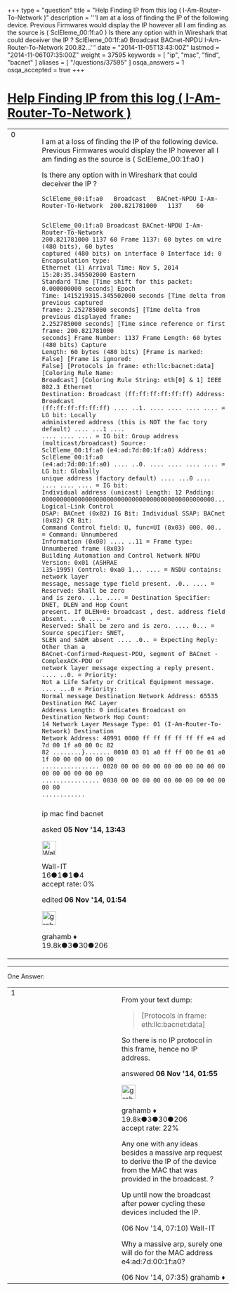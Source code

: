 +++
type = "question"
title = "Help Finding IP from this log ( I-Am-Router-To-Network )"
description = '''I am at a loss of finding the IP of the following device. Previous Firmwares would display the IP however all I am finding as the source is ( SclEleme_00:1f:a0 )  Is there any option with in Wireshark that could deceiver the IP ?  SclEleme_00:1f:a0 Broadcast BACnet-NPDU I-Am-Router-To-Network 200.82...'''
date = "2014-11-05T13:43:00Z"
lastmod = "2014-11-06T07:35:00Z"
weight = 37595
keywords = [ "ip", "mac", "find", "bacnet" ]
aliases = [ "/questions/37595" ]
osqa_answers = 1
osqa_accepted = true
+++

<div class="headNormal">

# [Help Finding IP from this log ( I-Am-Router-To-Network )](/questions/37595/help-finding-ip-from-this-log-i-am-router-to-network)

</div>

<div id="main-body">

<div id="askform">

<table id="question-table" style="width:100%;"><colgroup><col style="width: 50%" /><col style="width: 50%" /></colgroup><tbody><tr class="odd"><td style="width: 30px; vertical-align: top"><div class="vote-buttons"><span id="post-37595-upvote" class="ajax-command post-vote up" rel="nofollow" title="I like this post (click again to cancel)"> </span><div id="post-37595-score" class="post-score" title="current number of votes">0</div><span id="post-37595-downvote" class="ajax-command post-vote down" rel="nofollow" title="I dont like this post (click again to cancel)"> </span> <span id="favorite-mark" class="ajax-command favorite-mark" rel="nofollow" title="mark/unmark this question as favorite (click again to cancel)"> </span><div id="favorite-count" class="favorite-count"></div></div></td><td><div id="item-right"><div class="question-body"><p>I am at a loss of finding the IP of the following device. Previous Firmwares would display the IP however all I am finding as the source is ( SclEleme_00:1f:a0 )</p><p>Is there any option with in Wireshark that could deceiver the IP ?</p><pre><code>SclEleme_00:1f:a0   Broadcast   BACnet-NPDU I-Am-Router-To-Network  200.821781000   1137    60

SclEleme_00:1f:a0 Broadcast BACnet-NPDU I-Am-Router-To-Network
200.821781000 1137 60
Frame 1137: 60 bytes on wire (480 bits), 60 bytes captured (480 bits) on interface 0
Interface id: 0
Encapsulation type: Ethernet (1)
Arrival Time: Nov 5, 2014 15:28:35.345502000 Eastern Standard Time
[Time shift for this packet: 0.000000000 seconds]
Epoch Time: 1415219315.345502000 seconds
[Time delta from previous captured frame: 2.252785000 seconds]
[Time delta from previous displayed frame: 2.252785000 seconds]
[Time since reference or first frame: 200.821781000 seconds]
Frame Number: 1137
Frame Length: 60 bytes (480 bits)
Capture Length: 60 bytes (480 bits)
[Frame is marked: False]
[Frame is ignored: False]
[Protocols in frame: eth:llc:bacnet:data]
[Coloring Rule Name: Broadcast]
[Coloring Rule String: eth[0] &amp; 1]
IEEE 802.3 Ethernet
Destination: Broadcast (ff:ff:ff:ff:ff:ff)
Address: Broadcast (ff:ff:ff:ff:ff:ff)
.... ..1. .... .... .... .... = LG bit: Locally administered address (this is NOT the fac
tory default)
.... ...1 .... .... .... .... = IG bit: Group address (multicast/broadcast)
Source: SclEleme_00:1f:a0 (e4:ad:7d:00:1f:a0)
Address: SclEleme_00:1f:a0 (e4:ad:7d:00:1f:a0)
.... ..0. .... .... .... .... = LG bit: Globally unique address (factory default)
.... ...0 .... .... .... .... = IG bit: Individual address (unicast)
Length: 12
Padding: 000000000000000000000000000000000000000000000000...
Logical-Link Control
DSAP: BACnet (0x82)
IG Bit: Individual
SSAP: BACnet (0x82)
CR Bit: Command
Control field: U, func=UI (0x03)
000. 00.. = Command: Unnumbered Information (0x00)
.... ..11 = Frame type: Unnumbered frame (0x03)
Building Automation and Control Network NPDU
Version: 0x01 (ASHRAE 135-1995)
Control: 0xa0
1... .... = NSDU contains: network layer message, message type field present.
.0.. .... = Reserved: Shall be zero and is zero.
..1. .... = Destination Specifier: DNET, DLEN and Hop Count present. If DLEN=0: broadcast
, dest. address field absent.
...0 .... = Reserved: Shall be zero and is zero.
.... 0... = Source specifier: SNET, SLEN and SADR absent
.... .0.. = Expecting Reply: Other than a BACnet-Confirmed-Request-PDU, segment of BACnet
-ComplexACK-PDU or network layer message expecting a reply present.
.... ..0. = Priority: Not a Life Safety or Critical Equipment message.
.... ...0 = Priority: Normal message
Destination Network Address: 65535
Destination MAC Layer Address Length: 0 indicates Broadcast on Destination Network
Hop Count: 14
Network Layer Message Type: 01 (I-Am-Router-To-Network)
Destination Network Address: 40991
0000 ff ff ff ff ff ff e4 ad 7d 00 1f a0 00 0c 82 82 ........}.......
0010 03 01 a0 ff ff 00 0e 01 a0 1f 00 00 00 00 00 00 ................
0020 00 00 00 00 00 00 00 00 00 00 00 00 00 00 00 00 ................
0030 00 00 00 00 00 00 00 00 00 00 00 00 ............</code></pre></div><div id="question-tags" class="tags-container tags"><span class="post-tag tag-link-ip" rel="tag" title="see questions tagged &#39;ip&#39;">ip</span> <span class="post-tag tag-link-mac" rel="tag" title="see questions tagged &#39;mac&#39;">mac</span> <span class="post-tag tag-link-find" rel="tag" title="see questions tagged &#39;find&#39;">find</span> <span class="post-tag tag-link-bacnet" rel="tag" title="see questions tagged &#39;bacnet&#39;">bacnet</span></div><div id="question-controls" class="post-controls"></div><div class="post-update-info-container"><div class="post-update-info post-update-info-user"><p>asked <strong>05 Nov '14, 13:43</strong></p><img src="https://secure.gravatar.com/avatar/f769b931a063881ba83a7fea6af732ee?s=32&amp;d=identicon&amp;r=g" class="gravatar" width="32" height="32" alt="Wall-IT&#39;s gravatar image" /><p><span>Wall-IT</span><br />
<span class="score" title="16 reputation points">16</span><span title="1 badges"><span class="badge1">●</span><span class="badgecount">1</span></span><span title="1 badges"><span class="silver">●</span><span class="badgecount">1</span></span><span title="4 badges"><span class="bronze">●</span><span class="badgecount">4</span></span><br />
<span class="accept_rate" title="Rate of the user&#39;s accepted answers">accept rate:</span> <span title="Wall-IT has no accepted answers">0%</span></p></div><div class="post-update-info post-update-info-edited"><p><span> edited <strong>06 Nov '14, 01:54</strong> </span></p><img src="https://secure.gravatar.com/avatar/d2a7e24ca66604c749c7c88c1da8ff78?s=32&amp;d=identicon&amp;r=g" class="gravatar" width="32" height="32" alt="grahamb&#39;s gravatar image" /><p><span>grahamb ♦</span><br />
<span class="score" title="19834 reputation points"><span>19.8k</span></span><span title="3 badges"><span class="badge1">●</span><span class="badgecount">3</span></span><span title="30 badges"><span class="silver">●</span><span class="badgecount">30</span></span><span title="206 badges"><span class="bronze">●</span><span class="badgecount">206</span></span></p></div></div><div id="comments-container-37595" class="comments-container"></div><div id="comment-tools-37595" class="comment-tools"></div><div class="clear"></div><div id="comment-37595-form-container" class="comment-form-container"></div><div class="clear"></div></div></td></tr></tbody></table>

------------------------------------------------------------------------

<div class="tabBar">

<span id="sort-top"></span>

<div class="headQuestions">

One Answer:

</div>

</div>

<span id="37607"></span>

<div id="answer-container-37607" class="answer accepted-answer">

<table style="width:100%;"><colgroup><col style="width: 50%" /><col style="width: 50%" /></colgroup><tbody><tr class="odd"><td style="width: 30px; vertical-align: top"><div class="vote-buttons"><span id="post-37607-upvote" class="ajax-command post-vote up" rel="nofollow" title="I like this post (click again to cancel)"> </span><div id="post-37607-score" class="post-score" title="current number of votes">1</div><span id="post-37607-downvote" class="ajax-command post-vote down" rel="nofollow" title="I dont like this post (click again to cancel)"> </span> <span class="accept-answer on" rel="nofollow" title="Wall-IT has selected this answer as the correct answer"> </span></div></td><td><div class="item-right"><div class="answer-body"><p>From your text dump:</p><blockquote>[Protocols in frame: eth:llc:bacnet:data]</blockquote><p>So there is no IP protocol in this frame, hence no IP address.</p></div><div class="answer-controls post-controls"></div><div class="post-update-info-container"><div class="post-update-info post-update-info-user"><p>answered <strong>06 Nov '14, 01:55</strong></p><img src="https://secure.gravatar.com/avatar/d2a7e24ca66604c749c7c88c1da8ff78?s=32&amp;d=identicon&amp;r=g" class="gravatar" width="32" height="32" alt="grahamb&#39;s gravatar image" /><p><span>grahamb ♦</span><br />
<span class="score" title="19834 reputation points"><span>19.8k</span></span><span title="3 badges"><span class="badge1">●</span><span class="badgecount">3</span></span><span title="30 badges"><span class="silver">●</span><span class="badgecount">30</span></span><span title="206 badges"><span class="bronze">●</span><span class="badgecount">206</span></span><br />
<span class="accept_rate" title="Rate of the user&#39;s accepted answers">accept rate:</span> <span title="grahamb has 274 accepted answers">22%</span></p></div></div><div id="comments-container-37607" class="comments-container"><span id="37619"></span><div id="comment-37619" class="comment"><div id="post-37619-score" class="comment-score"></div><div class="comment-text"><p>Any one with any ideas besides a massive arp request to derive the IP of the device from the MAC that was provided in the broadcast. ?</p><p>Up until now the broadcast after power cycling these devices included the IP.</p></div><div id="comment-37619-info" class="comment-info"><span class="comment-age">(06 Nov '14, 07:10)</span> <span class="comment-user userinfo">Wall-IT</span></div></div><span id="37620"></span><div id="comment-37620" class="comment"><div id="post-37620-score" class="comment-score"></div><div class="comment-text"><p>Why a massive arp, surely one will do for the MAC address e4:ad:7d:00:1f:a0?</p></div><div id="comment-37620-info" class="comment-info"><span class="comment-age">(06 Nov '14, 07:35)</span> <span class="comment-user userinfo">grahamb ♦</span></div></div></div><div id="comment-tools-37607" class="comment-tools"></div><div class="clear"></div><div id="comment-37607-form-container" class="comment-form-container"></div><div class="clear"></div></div></td></tr></tbody></table>

</div>

<div class="paginator-container-left">

</div>

</div>

</div>


